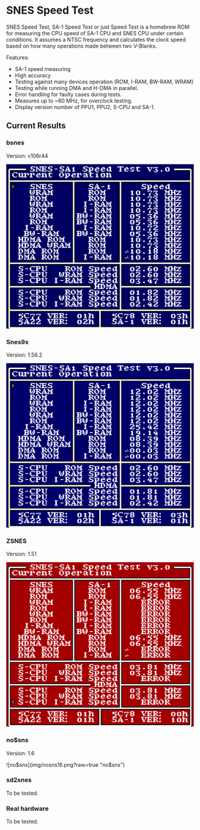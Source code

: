 # SNES Speed Test

SNES Speed Test, SA-1 Speed Test or just Speed Test is a homebrew ROM for measuring
the CPU speed of SA-1 CPU and SNES CPU under certain conditions. It assumes a NTSC
frequency and calculates the clock speed based on how many operations made between
two V-Blanks.

Features:
 * SA-1 speed measuring
 * High accuracy
 * Testing against many devices operation (ROM, I-RAM, BW-RAM, WRAM)
 * Testing while running DMA and H-DMA in parallel.
 * Error handling for faulty cases during tests.
 * Measures up to ~60 MHz, for overclock testing.
 * Display version number of PPU1, PPU2, S-CPU and SA-1.
 
## Current Results

### bsnes
Version: v106r44

![bsnes](img/bsnesv106r44.png?raw=true "bsnes")

### Snes9x
Version: 1.56.2

![Snes9x](img/snes9x1562.png?raw=true "Snes9x")

### ZSNES
Version: 1.51

![ZSNES](img/zsnes151.png?raw=true "ZSNES")

### no$sns
Version: 1.6

![no$sns](img/nosns16.png?raw=true "no$sns")

### sd2snes
To be tested.

### Real hardware
To be tested.
